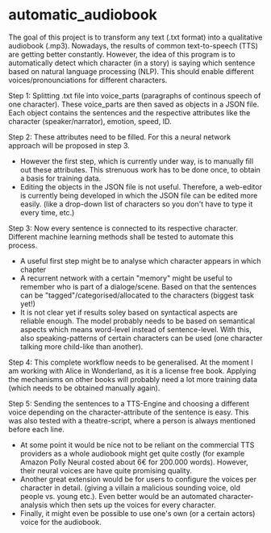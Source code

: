 # automatic_audiobook
The goal of this project is to transform any text (.txt format) into a qualitative audiobook (.mp3). Nowadays, the results of common text-to-speech (TTS) are getting better constantly. However, the idea of this program is to automatically detect which character (in a story) is saying which sentence based on natural language processing (NLP). This should enable different voices/pronounciations for different characters.

Step 1: Splitting .txt file into voice_parts (paragraphs of continous speech of one character). These voice_parts are then saved as objects in a JSON file. Each object contains the sentences and the respective attributes like the character (speaker/narrator), emotion, speed, ID.

Step 2: These attributes need to be filled. For this a neural network approach will be proposed in step 3.
- However the first step, which is currently under way, is to manually fill out these attributes. This strenuous work has to be done once, to obtain a basis for training data.
- Editing the objects in the JSON file is not useful. Therefore, a web-editor is currently being developed in which the JSON file can be edited more easily. (like a drop-down list of characters so you don't have to type it every time, etc.)

Step 3: Now every sentence is connected to its respective character. Different machine learning methods shall be tested to automate this process.
- A useful first step might be to analyse which character appears in which chapter
- A recurrent network with a certain "memory" might be useful to remember who is part of a dialoge/scene. Based on that the sentences can be "tagged"/categorised/allocated to the characters (biggest task yet!)
- It is not clear yet if results soley based on syntactical aspects are reliable enough. The model probably needs to be based on semantical aspects which means word-level instead of sentence-level. With this, also speaking-patterns of certain characters can be used (one character talking more child-like than another).

Step 4: This complete workflow needs to be generalised. At the moment I am working with Alice in Wonderland, as it is a license free book. Applying the mechanisms on other books will probably need a lot more training data (which needs to be obtained manually again). 

Step 5: Sending the sentences to a TTS-Engine and choosing a different voice depending on the character-attribute of the sentence is easy. This was also tested with a theatre-script, where a person is always mentioned before each line.
- At some point it would be nice not to be reliant on the commercial TTS providers as a whole audiobook might get quite costly (for example Amazon Polly Neural costed about 6€ for 200.000 words). However, their neural voices are have quite promising quality.
- Another great extension would be for users to configure the voices per character in detail. (giving a villain a malicious sounding voice, old people vs. young etc.). Even better would be an automated character-analysis which then sets up the voices for every character.
- Finally, it might even be possible to use one's own (or a certain actors) voice for the audiobook.
